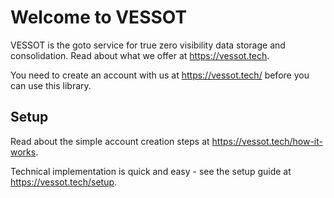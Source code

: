 # Welcome to VESSOT

VESSOT is the goto service for true zero visibility data storage and consolidation. Read about what we offer at https://vessot.tech.

You need to create an account with us at https://vessot.tech/ before you can use this library.

## Setup

Read about the simple account creation steps at https://vessot.tech/how-it-works.

Technical implementation is quick and easy - see the setup guide at https://vessot.tech/setup.
